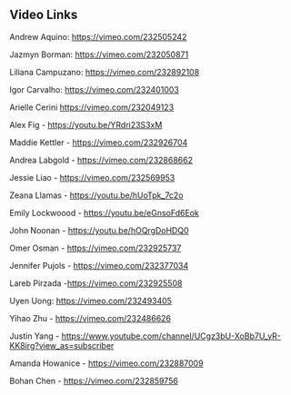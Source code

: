 ## Video Links

Andrew Aquino: https://vimeo.com/232505242

Jazmyn Borman: https://vimeo.com/232050871

Liliana Campuzano: https://vimeo.com/232892108

Igor Carvalho: https://vimeo.com/232401003

Arielle Cerini https://vimeo.com/232049123

Alex Fig - https://youtu.be/YRdri23S3xM

Maddie Kettler - https://vimeo.com/232926704

Andrea Labgold - https://vimeo.com/232868662

Jessie Liao - https://vimeo.com/232569953

Zeana Llamas - https://youtu.be/hUoTpk_7c2o

Emily Lockwoood -  https://youtu.be/eGnsoFd6Eok

John Noonan - https://youtu.be/hOQrgDoHDQ0

Omer Osman - https://vimeo.com/232925737

Jennifer Pujols - https://vimeo.com/232377034

Lareb Pirzada -https://vimeo.com/232925508

Uyen Uong: https://vimeo.com/232493405

Yihao Zhu - https://vimeo.com/232486626

Justin Yang - https://www.youtube.com/channel/UCgz3bU-XoBb7U_yR-KK8irg?view_as=subscriber

Amanda Howanice - https://vimeo.com/232887009

Bohan Chen - https://vimeo.com/232859756
